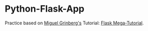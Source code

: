 # Python-Flask-App
Practice based on [Miguel Grinberg's](https://github.com/miguelgrinberg) Tutorial: [Flask Mega-Tutorial](https://blog.miguelgrinberg.com/post/the-flask-mega-tutorial-part-i-hello-world). 
